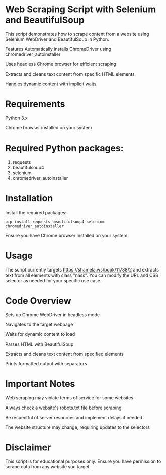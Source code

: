 # Web Scraping Script with Selenium and BeautifulSoup
This script demonstrates how to scrape content from a website using Selenium WebDriver and BeautifulSoup in Python.

Features
Automatically installs ChromeDriver using chromedriver_autoinstaller

Uses headless Chrome browser for efficient scraping

Extracts and cleans text content from specific HTML elements

Handles dynamic content with implicit waits

# Requirements
Python 3.x

Chrome browser installed on your system

# Required Python packages:
<ol>
  <li>requests</li>
  <li>beautifulsoup4</li>
  <li>selenium</li>
  <li>chromedriver_autoinstaller</li>
</ol>

# Installation
Install the required packages:

```
pip install requests beautifulsoup4 selenium chromedriver_autoinstaller
```

Ensure you have Chrome browser installed on your system

# Usage
The script currently targets https://shamela.ws/book/11788/2 and extracts text from all elements with class "nass". You can modify the URL and CSS selector as needed for your specific use case.

# Code Overview
Sets up Chrome WebDriver in headless mode

Navigates to the target webpage

Waits for dynamic content to load

Parses HTML with BeautifulSoup

Extracts and cleans text content from specified elements

Prints formatted output with separators

# Important Notes
Web scraping may violate terms of service for some websites

Always check a website's robots.txt file before scraping

Be respectful of server resources and implement delays if needed

The website structure may change, requiring updates to the selectors

# Disclaimer
This script is for educational purposes only. Ensure you have permission to scrape data from any website you target.


